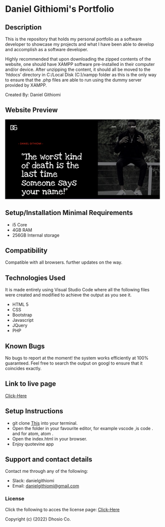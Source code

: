 # Daniel Githiomi's Portfolio

## Description

This is the repository that holds my personal portfolio as a software developer to showcase my projects and what I have been able to develop and accomplish as a software developer.

Highly recommended that upon downloading the zipped contents of the website, one should have XAMPP software pre-installed in their computer and/or device. After unzipping the content, it should all be moved to the ‘htdocs’ directory in C:/Local Disk (C:)/xampp folder as this is the only way to ensure that the .php files are able to run using the dummy server provided by XAMPP.

Created By: Daniel Githiomi

## Website Preview

  ![SCREENSHOT](Assets/Images/Screenshot.png)

## Setup/Installation Minimal Requirements
* i5 Core
* 4GB RAM
* 256GB Internal storage 

## Compatibility

  Compatible with all browsers.
  further updates on the way. 

## Technologies Used

It is made entirely using Visual Studio Code where all the following files were created and modified to achieve the output as you see it.
* HTML 5
* CSS
* Bootstrap
* Javascript
* JQuery
* PHP

## Known Bugs
No bugs to report at the moment! the system works efficiently at 100% guaranteed. Feel free to search the output on googl to ensure that it coincides exactly.

## Link to live page
[Click-Here](https://githiomi.github.io/my-portfolio/)

## Setup Instructions
* git clone [This](https://githiomi.github.io/my-portfolio/) into your terminal.  
* Open the folder in your favourite editor, for example vscode ,is code . and for atom, atom . 
* Open the index.html in your browser.
* Enjoy quotevine app


## Support and contact details
Contact me through any of the following:
* Slack: danielgithiomi
* Email: danielgithiomi@gmail.com


### License
Click the following to acces the license page: [Click-Here](https://github.com/githiomi/license/blob/master/LICENSE)

Copyright (c) {2022} Dhosio Co.